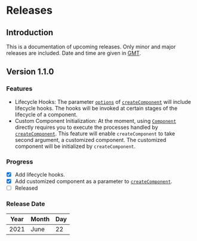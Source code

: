 # Releases

## Introduction

This is a documentation of upcoming releases. Only minor and major releases are included. Date and time are given in [GMT](https://greenwichmeantime.com/).

## Version 1.1.0

### Features

- Lifecycle Hooks: The parameter [`options`](api/create-component/create-component.md#options) of [`createComponent`](./api/create-component/create-component.md) will include lifecycle hooks. The hooks will be invoked at certain stages of the lifecycle of a component.
- Custom Component Initialization: At the moment, using [`Component`](api/component/component.md) directly requires you to execute the processes handled by [`createComponent`](api/create-component/create-component.md). This feature will enable `createComponent` to take second argument, a customized component. The customized component will be initialized by `createComponent`.

### Progress

- [x] Add lifecycle hooks.
- [x] Add customized component as a parameter to [`createComponent`](api/create-component/create-component.md).
- [ ] Released

### Release Date

| Year | Month | Day |
| ---- | ----- | --- |
| 2021 | June  | 22  |
